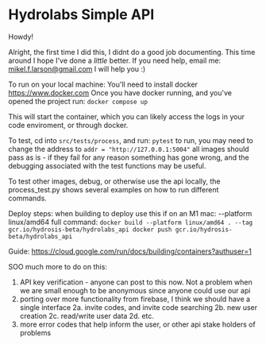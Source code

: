 # Hydrolabs Simple API
Howdy!

Alright, the first time I did this, I didnt do a good job documenting. This time around I 
hope I've done a _little_ better. If you need help, email me: mikel.f.larson@gmail.com
I will help you :) 

To run on your local machine:
You'll need to install docker https://www.docker.com 
Once you have docker running, and you've opened the project run: `docker compose up`

This will start the container, which you can likely access the logs in your code enviroment, or through docker. 

To test, cd into `src/tests/process`, and run: `pytest`
to run, you may need to change the address to `addr = "http://127.0.0.1:5004"`
all images should pass as is - if they fail for any reason something has gone wrong, and the debugging associated with the test functions may be useful.

To test other images, debug, or otherwise use the api locally, the process_test.py shows several examples on how to run different commands.

Deploy steps:
when building to deploy use this if on an M1 mac: --platform linux/amd64
full command:
 `docker build --platform linux/amd64 . --tag gcr.io/hydrosis-beta/hydrolabs_api
 docker push gcr.io/hydrosis-beta/hydrolabs_api` 

Guide: https://cloud.google.com/run/docs/building/containers?authuser=1

SOO much more to do on this:
1. API key verification - anyone can post to this now. Not a problem when we are small
    enough to be anonymous since anyone could use our api 
2. porting over more functionality from firebase, I think we should have a single interface
  2a. invite codes, and invite code searching
  2b. new user creation
  2c. read/write user data
  2d. etc.
3. more error codes that help inform the user, or other api stake holders of problems

